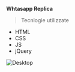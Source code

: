 **Whtasapp Replica**

>Tecnlogie utilizzate
- HTML
- CSS
- JS
- jQuery


![Desktop](public/images/desktopBoolZap.gif)
